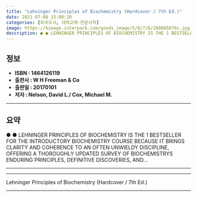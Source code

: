 ```yaml
---
title: "Lehninger Principles of Biochemistry (Hardcover / 7th Ed.)"
date: 2021-07-08 15:08:20
categories: [외국도서, 대학교재-전문서적]
image: https://bimage.interpark.com/goods_image/5/8/7/6/268885876s.jpg
description: ● ● LEHNINGER PRINCIPLES OF BIOCHEMISTRY IS THE 1 BESTSELLER FOR THE INTRODUCTORY BIOCHEMISTRY COURSE BECAUSE IT BRINGS CLARITY AND COHERENCE TO AN OFTEN UNWI
---
```


## **정보**

- **ISBN : 1464126119**
- **출판사 : W H Freeman & Co**
- **출판일 : 20170101**
- **저자 : Nelson, David L./ Cox, Michael M.**

------



## **요약**

●  ●  LEHNINGER PRINCIPLES OF BIOCHEMISTRY IS THE 1 BESTSELLER FOR THE INTRODUCTORY BIOCHEMISTRY COURSE BECAUSE IT BRINGS CLARITY AND COHERENCE TO AN OFTEN UNWIELDY DISCIPLINE, OFFERING A THOROUGHLY UPDATED SURVEY OF BIOCHEMISTRYS ENDURING PRINCIPLES, DEFINITIVE DISCOVERIES, AND... 

------



------


Lehninger Principles of Biochemistry (Hardcover / 7th Ed.) 

------


